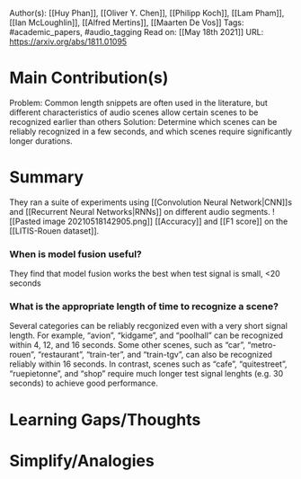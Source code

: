 Author(s): [[Huy Phan]], [[Oliver Y. Chen]], [[Philipp Koch]], [[Lam Pham]], [[Ian McLoughlin]], [[Alfred Mertins]], [[Maarten De Vos]]
Tags: #academic_papers, #audio_tagging 
Read on: [[May 18th 2021]]
URL: https://arxiv.org/abs/1811.01095
# Main Contribution(s)
Problem: Common length snippets are often used in the literature, but different characteristics of audio scenes allow certain scenes to be recognized earlier than others
Solution: Determine which scenes can be reliably recognized in a few seconds, and which scenes require significantly longer durations. 
# Summary
They ran a suite of experiments using [[Convolution Neural Network|CNN]]s and [[Recurrent Neural Networks|RNNs]] on different audio segments.
![[Pasted image 20210518142905.png]] [[Accuracy]] and [[F1 score]] on the [[LITIS-Rouen dataset]].
### When is model fusion useful?
They find that model fusion works the best when test signal is small, <20 seconds

### What is the appropriate length of time to recognize a scene?
Several categories can be reliably recgonized even with a very short signal length. For example, “avion”, “kidgame”, and “poolhall” can be recognized within 4, 12, and 16 seconds. Some other scenes, such as “car”, “metro-rouen”, “restaurant”, “train-ter”, and “train-tgv”, can also be recognized reliably within 16 seconds. In contrast, scenes such as “cafe”, “quitestreet”, “ruepietonne”, and “shop” require much longer test signal lenghts (e.g. 30 seconds) to achieve good performance.
# Learning Gaps/Thoughts
# Simplify/Analogies